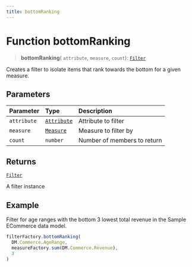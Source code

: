 ```yaml
---
title: bottomRanking
---
```


# Function bottomRanking

> **bottomRanking**(
  `attribute`,
  `measure`,
  `count`): [`Filter`](../../../interfaces/interface.Filter.md)

Creates a filter to isolate items that rank towards the bottom for a given measure.

## Parameters

| Parameter | Type | Description |
| :------ | :------ | :------ |
| `attribute` | [`Attribute`](../../../interfaces/interface.Attribute.md) | Attribute to filter |
| `measure` | [`Measure`](../../../interfaces/interface.Measure.md) | Measure to filter by |
| `count` | `number` | Number of members to return |

## Returns

[`Filter`](../../../interfaces/interface.Filter.md)

A filter instance

## Example

Filter for age ranges with the bottom 3 lowest total revenue in the Sample ECommerce data model.
```ts
filterFactory.bottomRanking(
  DM.Commerce.AgeRange,
  measureFactory.sum(DM.Commerce.Revenue),
  3
)
```
